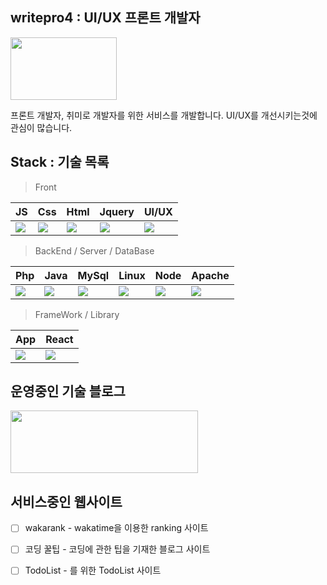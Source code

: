 ##  writepro4 : UI/UX 프론트 개발자

 
<img src="https://user-images.githubusercontent.com/45548926/87241018-bb327100-c459-11ea-9cd5-ca8f36942d4e.gif" width="170" height="100" /> 

프론트 개발자, 취미로 개발자를 위한 서비스를 개발합니다. UI/UX를 개선시키는것에 관심이 많습니다.

##  Stack : 기술 목록


> Front

| JS | Css | Html | Jquery | UI/UX |
| ---------- | --- | ---- | ------ | ----- |
| <img src="https://img.icons8.com/color/50/000000/javascript-logo-1.png"/> | <img src="https://img.icons8.com/color/50/000000/css3.png"/> | <img src="https://img.icons8.com/color/50/000000/html-5.png"/> |  <img src="https://img.icons8.com/ios-filled/50/000000/jquery.png"/> | <img src="https://img.icons8.com/nolan/50/web-design.png"/> |


> BackEnd / Server / DataBase

| Php | Java | MySql | Linux | Node | Apache |
| ------ | ----------- | ------ | ----- | ---- | ---- |
| <img src="https://img.icons8.com/dusk/50/000000/php-logo.png"/> | <img src="https://img.icons8.com/dusk/50/000000/java-coffee-cup-logo.png"/> | <img src="https://img.icons8.com/nolan/50/mysql.png"/> | <img src="https://img.icons8.com/dusk/50/000000/linux.png"/> | <img src="https://img.icons8.com/color/50/000000/nodejs.png"/> | <img src="https://img.icons8.com/clouds/50/000000/server.png"/> |


> FrameWork / Library

| App | React | 
| ------ | -------- | 
| <img src="https://img.icons8.com/clouds/50/000000/android-os.png"/> | <img src="https://img.icons8.com/clouds/50/000000/react.png"/> | 



## 운영중인 기술 블로그

<a href="https://gaebal4.tistory.com/">
<img src="https://user-images.githubusercontent.com/45548926/87373446-aaead500-c5c4-11ea-989c-c51dccf8966f.png" width="300" height="100" />
</a>

## 서비스중인 웹사이트 


- [ ] wakarank - wakatime을 이용한 ranking 사이트 
- [ ] 코딩 꿀팁 - 코딩에 관한 팁을 기재한 블로그 사이트
- [ ] TodoList - 를 위한 TodoList 사이트




